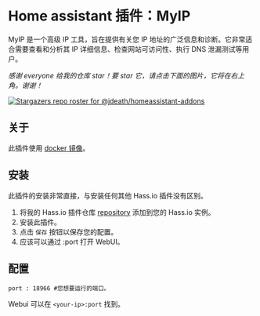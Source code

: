 # Home assistant 插件：MyIP

MyIP 是一个高级 IP 工具，旨在提供有关您 IP 地址的广泛信息和诊断。它非常适合需要查看和分析其 IP 详细信息、检查网站可访问性、执行 DNS 泄漏测试等用户。

_感谢 everyone 给我的仓库 star！要 star 它，请点击下面的图片，它将在右上角。谢谢！_

[![Stargazers repo roster for @jdeath/homeassistant-addons](https://reporoster.com/stars/jdeath/homeassistant-addons)](https://github.com/jdeath/homeassistant-addons/stargazers)

## 关于

此插件使用 [docker 镜像](https://github.com/jason5ng32/MyIP)。

## 安装

此插件的安装非常直接，与安装任何其他 Hass.io 插件没有区别。

1. 将我的 Hass.io 插件仓库 [repository] 添加到您的 Hass.io 实例。
1. 安装此插件。
1. 点击 `保存` 按钮以保存您的配置。
1. 应该可以通过 <your-ip>:port 打开 WebUI。

## 配置

```
port : 18966 #您想要运行的端口。
```

Webui 可以在 `<your-ip>:port` 找到。

[repository]: https://github.com/jdeath/homeassistant-addons